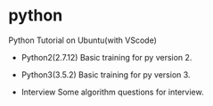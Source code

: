 # python
Python Tutorial on Ubuntu(with VScode)

- Python2(2.7.12)
    Basic training for py version 2.

- Python3(3.5.2)
    Basic training for py version 3.
    
- Interview
    Some algorithm questions for interview.
